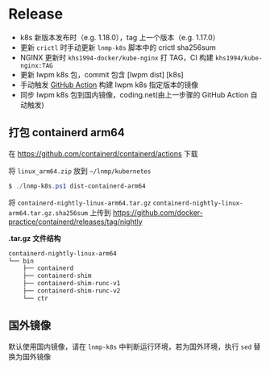# Release

* k8s 新版本发布时（e.g. 1.18.0），tag 上一个版本（e.g. 1.17.0）
* 更新 `crictl` 时手动更新 `lnmp-k8s` 脚本中的 crictl sha256sum
* NGINX 更新时 `khs1994-docker/kube-nginx` 打 TAG，CI 构建 `khs1994/kube-nginx:TAG`
* 更新 lwpm k8s 包，commit 包含 [lwpm dist] [k8s]
* 手动触发 [GitHub Action](https://github.com/khs1994-docker/lnmp/actions?query=workflow%3Alwpm-dist-k8s-file) 构建 lwpm k8s 指定版本的镜像
* 同步 lwpm k8s 包到国内镜像，coding.net(由上一步骤的 GitHub Action 自动触发)

## 打包 containerd arm64

在 https://github.com/containerd/containerd/actions 下载

将 `linux_arm64.zip` 放到 `~/lnmp/kubernetes`

```powershell
$ ./lnmp-k8s.ps1 dist-containerd-arm64
```

将 `containerd-nightly-linux-arm64.tar.gz` `containerd-nightly-linux-arm64.tar.gz.sha256sum` 上传到 https://github.com/docker-practice/containerd/releases/tag/nightly

**.tar.gz 文件结构**

```bash
containerd-nightly-linux-arm64
└── bin
    ├── containerd
    ├── containerd-shim
    ├── containerd-shim-runc-v1
    ├── containerd-shim-runc-v2
    └── ctr
```

## 国外镜像

默认使用国内镜像，请在 `lnmp-k8s` 中判断运行环境，若为国外环境，执行 `sed` 替换为国外镜像
